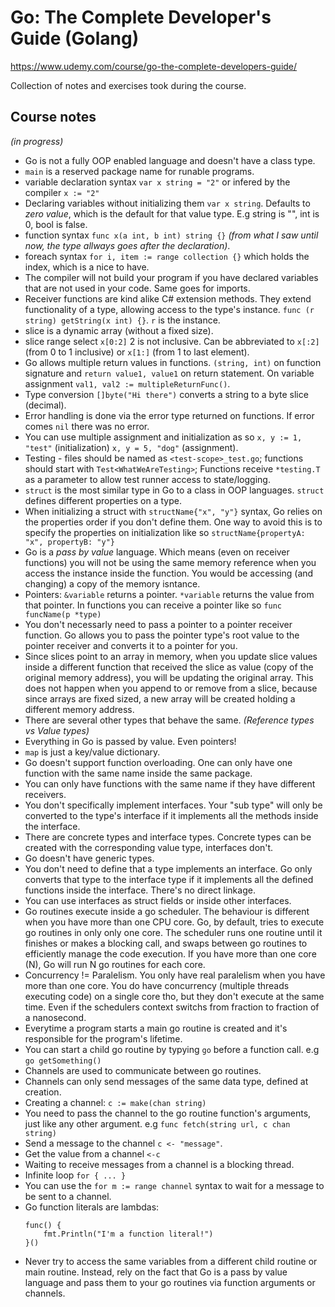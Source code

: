 # Go: The Complete Developer's Guide (Golang)

<https://www.udemy.com/course/go-the-complete-developers-guide/>

Collection of notes and exercises took during the course.

## Course notes

_(in progress)_

* Go is not a fully OOP enabled language and doesn't have a class type.
* `main` is a reserved package name for runable programs.
* variable declaration syntax `var x string = "2"` or infered by the compiler `x := "2"`
* Declaring variables without initializing them `var x string`. Defaults to _zero value_, which is the default for that value type. E.g string is "", int is 0, bool is false.
* function syntax `func x(a int, b int) string {}` _(from what I saw until now, the type allways goes after the declaration)_.
* foreach syntax `for i, item := range collection {}` which holds the index, which is a nice to have.
* The compiler will not build your program if you have declared variables that are not used in your code. Same goes for imports.
* Receiver functions are kind alike C# extension methods. They extend functionality of a type, allowing access to the type's instance. `func (r string) getString(x int) {}`. `r` is the instance.
* slice is a dynamic array (without a fixed size).
* slice range select `x[0:2]` 2 is not inclusive. Can be abbreviated to `x[:2]` (from 0 to 1 inclusive) or `x[1:]` (from 1 to last element).
* Go allows multiple return values in functions. `(string, int)` on function signature and `return value1, value1` on return statement. On variable assignment `val1, val2 := multipleReturnFunc()`.
* Type conversion `[]byte("Hi there")` converts a string to a byte slice (decimal).
* Error handling is done via the error type returned on functions. If error comes `nil` there was no error.
* You can use multiple assignment and initialization as so `x, y := 1, "test"` (initialization) `x, y = 5, "dog"` (assignment).
* Testing - files should be named as `<test-scope>_test.go`; functions should start with `Test<WhatWeAreTesting>`; Functions receive `*testing.T` as a parameter to allow test runner access to state/logging.
* `struct` is the most similar type in Go to a class in OOP languages. `struct` defines different properties on a type.
* When initializing a struct with `structName{"x", "y"}` syntax, Go relies on the properties order if you don't define them. One way to avoid this is to specify the properties on initialization like so `structName{propertyA: "x", propertyB: "y"}`
* Go is a _pass by value_ language. Which means (even on receiver functions) you will not be using the same memory reference when you access the instance inside the function. You would be accessing (and changing) a copy of the memory isntance.
* Pointers: `&variable` returns a pointer. `*variable` returns the value from that pointer. In functions you can receive a pointer like so `func funcName(p *type)`
* You don't necessarly need to pass a pointer to a pointer receiver function. Go allows you to pass the pointer type's root value to the pointer receiver and converts it to a pointer for you.
* Since slices point to an array in memory, when you update slice values inside a different function that received the slice as value (copy of the original memory address), you will be updating the original array. This does not happen when you append to or remove from a slice, because since arrays are fixed sized, a new array will be created holding a different memory address.
* There are several other types that behave the same. _(Reference types vs Value types)_
* Everything in Go is passed by value. Even pointers!
* `map` is just a key/value dictionary.
* Go doesn't support function overloading. One can only have one function with the same name inside the same package.
* You can only have functions with the same name if they have different receivers.
* You don't specifically implement interfaces. Your "sub type" will only be converted to the type's interface if it implements all the methods inside the interface.
* There are concrete types and interface types. Concrete types can be created with the corresponding value type, interfaces don't.
* Go doesn't have generic types.
* You don't need to define that a type implements an interface. Go only converts that type to the interface type if it implements all the defined functions inside the interface. There's no direct linkage.
* You can use interfaces as struct fields or inside other interfaces.
* Go routines execute inside a go scheduler. The behaviour is different when you have more than one CPU core. Go, by default, tries to execute go routines in only only one core. The scheduler runs one routine until it finishes or makes a blocking call, and swaps between go routines to efficiently manage the code execution. If you have more than one core (N), Go will run N go routines for each core.
* Concurrency != Paralelism. You only have real paralelism when you have more than one core. You do have concurrency (multiple threads executing code) on a single core tho, but they don't execute at the same time. Even if the schedulers context switchs from fraction to fraction of a nanosecond.
* Everytime a program starts a main go routine is created and it's responsible for the program's lifetime.
* You can start a child go routine by typying `go` before a function call. e.g `go getSomething()`
* Channels are used to communicate between go routines.
* Channels can only send messages of the same data type, defined at creation.
* Creating a channel: `c := make(chan string)`
* You need to pass the channel to the go routine function's arguments, just like any other argument. e.g `func fetch(string url, c chan string)`
* Send a message to the channel `c <- "message"`.
* Get the value from a channel `<-c`
* Waiting to receive messages from a channel is a blocking thread.
* Infinite loop `for { ... }`
* You can use the `for m := range channel` syntax to wait for a message to be sent to a channel.
* Go function literals are lambdas:
    ```golang
    func() {
        fmt.Println("I'm a function literal!")
    }()
    ```
* Never try to access the same variables from a different child routine or main routine. Instead, rely on the fact that Go is a pass by value language and pass them to your go routines via function arguments or channels.